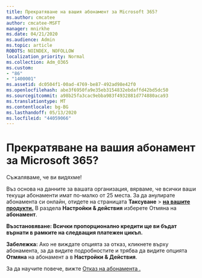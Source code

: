 ```yaml
---
title: Прекратяване на вашия абонамент за Microsoft 365?
ms.author: cmcatee
author: cmcatee-MSFT
manager: mnirkhe
ms.date: 04/21/2020
ms.audience: Admin
ms.topic: article
ROBOTS: NOINDEX, NOFOLLOW
localization_priority: Normal
ms.collection: Adm_O365
ms.custom:
- "86"
- "1400001"
ms.assetid: dc0504f1-00ad-4769-be87-492ad98e42f0
ms.openlocfilehash: abe3f6950fa9e35eb3154832ebdaffd42bd5dc50
ms.sourcegitcommit: a98b25fa3cac9ebba983f4932881d774880aca93
ms.translationtype: MT
ms.contentlocale: bg-BG
ms.lasthandoff: 05/13/2020
ms.locfileid: "44059066"
---
```

# <a name="canceling-your-microsoft-365-subscription"></a>Прекратяване на вашия абонамент за Microsoft 365?

Съжаляваме, че ви видяхме!
  
Въз основа на данните за вашата организация, вярваме, че всички ваши текущи абонаменти имат по-малко от 25 места. За да анулирате абонамента си онлайн, отидете на страницата **Таксуване** \> **[на вашите продукти.](https://go.microsoft.com/fwlink/p/?linkid=842054)** В раздела **Настройки & действия** изберете Отмяна на **абонамент**.
  
**Възстановяване: Всички пропорционално кредити ще ви бъдат върнати в рамките на следващия платежен цикъл.** 

**Забележка:** Ако не виждате опцията за отказ, кликнете върху абонамента, за да видите подробностите и трябва да видите опцията **Отмяна** на абонамент а в **Настройки & Действия**. 

За да научите повече, вижте [Отказ на абонамента .](https://docs.microsoft.com/office365/admin/subscriptions-and-billing/cancel-your-subscription) 
